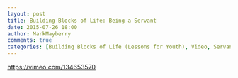 ```yaml
---
layout: post
title: Building Blocks of Life: Being a Servant
date: 2015-07-26 18:00
author: MarkMayberry
comments: true
categories: [Building Blocks of Life (Lessons for Youth), Video, Servants]
---
```

https://vimeo.com/134653570
